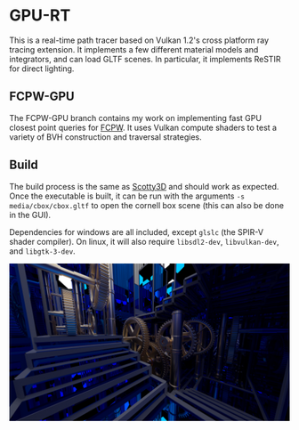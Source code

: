 
# GPU-RT

This is a real-time path tracer based on Vulkan 1.2's cross platform ray tracing extension. It implements a few different material models and integrators, and can load GLTF scenes. In particular, it implements ReSTIR for direct lighting.

## FCPW-GPU

The FCPW-GPU branch contains my work on implementing fast GPU closest point queries for [FCPW](https://github.com/rohan-sawhney/fcpw). It uses Vulkan compute shaders to test a variety of BVH construction and traversal strategies. 

## Build

The build process is the same as [Scotty3D](https://cmu-graphics.github.io/Scotty3D/build/) and should work as expected. Once the executable is built, it can be run with the arguments `-s media/cbox/cbox.gltf` to open the cornell box scene (this can also be done in the GUI).

Dependencies for windows are all included, except `glslc` (the SPIR-V shader compiler). On linux, it will also require `libsdl2-dev`, `libvulkan-dev`, and `libgtk-3-dev`. 

![showcase render](https://raw.githubusercontent.com/TheNumbat/GPU-RT/main/render.png)
